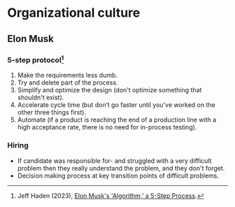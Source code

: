 # Organizational culture

## Elon Musk
### 5-step protocol[^1]
1. Make the requirements less dumb.
2. Try and delete part of the process.
3. Simplify and optimize the design (don't optimize something that shouldn't exist).
4. Accelerate cycle time (but don’t go faster until you've worked on the other three things first).
5. Automate (if a product is reaching the end of a production line with a high acceptance rate, there is no need for in-process testing).

[^1]: Jeff Haden (2023), [Elon Musk's 'Algorithm,' a 5-Step Process](https://www.inc.com/jeff-haden/elon-musks-algorithm-a-5-step-process-to-dramatically-improve-nearly-everything-is-both-simple-brilliant.html).


### Hiring
- If candidate was responsible for- and struggled with a very difficult problem
  then they really understand the problem, and they don't forget.
- Decision making process at key transition points of difficult problems.

